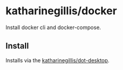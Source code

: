 # katharinegillis/docker
Install docker cli and docker-compose.

## Install
Installs via the [katharinegillis/dot-desktop](https://github.com/katharinegillis/dot-desktop).
